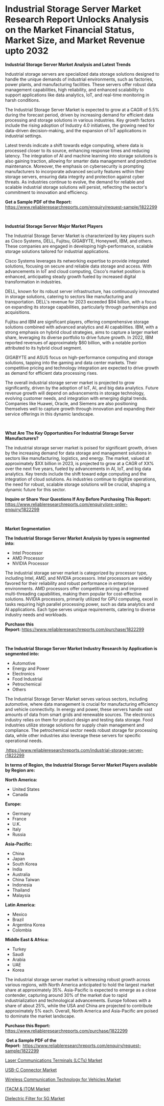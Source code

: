 <p><h1>Industrial Storage Server Market Research Report Unlocks Analysis on the Market Financial Status, Market Size, and Market Revenue upto 2032</h1></p><p><strong>Industrial Storage Server Market Analysis and Latest Trends</strong></p>
<p><p>Industrial storage servers are specialized data storage solutions designed to handle the unique demands of industrial environments, such as factories, power plants, and manufacturing facilities. These servers offer robust data management capabilities, high reliability, and enhanced scalability to support applications like data analytics, IoT, and real-time monitoring in harsh conditions.</p><p>The Industrial Storage Server Market is expected to grow at a CAGR of 5.5% during the forecast period, driven by increasing demand for efficient data processing and storage solutions in various industries. Key growth factors include the rising adoption of Industry 4.0 initiatives, the growing need for data-driven decision-making, and the expansion of IoT applications in industrial settings. </p><p>Latest trends indicate a shift towards edge computing, where data is processed closer to its source, enhancing response times and reducing latency. The integration of AI and machine learning into storage solutions is also gaining traction, allowing for smarter data management and predictive maintenance. Moreover, the emphasis on cybersecurity is prompting manufacturers to incorporate advanced security features within their storage servers, ensuring data integrity and protection against cyber threats. As industries continue to evolve, the demand for reliable and scalable industrial storage solutions will persist, reflecting the sector's commitment to innovation and efficiency.</p></p>
<p><strong>Get a Sample PDF of the Report:&nbsp;</strong> <a href="https://www.reliableresearchreports.com/enquiry/request-sample/1822299?utm_campaign=36&utm_medium=2&utm_source=Github&utm_content=ia&utm_term=15022025&utm_id=industrial-storage-server">https://www.reliableresearchreports.com/enquiry/request-sample/1822299</a></p>
<p>&nbsp;</p>
<p><strong>Industrial Storage Server Major Market Players</strong></p>
<p><p>The Industrial Storage Server Market is characterized by key players such as Cisco Systems, DELL, Fujitsu, GIGABYTE, Honeywell, IBM, and others. These companies are engaged in developing high-performance, scalable storage solutions tailored for industrial applications. </p><p>Cisco Systems leverages its networking expertise to provide integrated solutions, focusing on secure and reliable data storage and access. With advancements in IoT and cloud computing, Cisco's market position is enhanced, anticipating steady growth fueled by increased digital transformation in industries.</p><p>DELL, known for its robust server infrastructure, has continuously innovated in storage solutions, catering to sectors like manufacturing and transportation. DELL's revenue for 2023 exceeded $94 billion, with a focus on expanding its storage capabilities, particularly through partnerships and acquisitions.</p><p>Fujitsu and IBM are significant players, offering comprehensive storage solutions combined with advanced analytics and AI capabilities. IBM, with a strong emphasis on hybrid cloud strategies, aims to capture a larger market share, leveraging its diverse portfolio to drive future growth. In 2022, IBM reported revenues of approximately $60 billion, with a notable portion attributed to its hybrid cloud segment.</p><p>GIGABYTE and ASUS focus on high-performance computing and storage solutions, tapping into the gaming and data center markets. Their competitive pricing and technology integration are expected to drive growth as demand for efficient data processing rises.</p><p>The overall industrial storage server market is projected to grow significantly, driven by the adoption of IoT, AI, and big data analytics. Future revenue growth will depend on advancements in storage technology, evolving customer needs, and integration with emerging digital trends. Companies like Huawei, Oracle, and Siemens are also positioning themselves well to capture growth through innovation and expanding their service offerings in this dynamic landscape.</p></p>
<p>&nbsp;</p>
<p><strong>What Are The Key Opportunities For Industrial Storage Server Manufacturers?</strong></p>
<p><p>The industrial storage server market is poised for significant growth, driven by the increasing demand for data storage and management solutions in sectors like manufacturing, logistics, and energy. The market, valued at approximately $XX billion in 2023, is projected to grow at a CAGR of XX% over the next five years, fueled by advancements in AI, IoT, and big data analytics. Key trends include the shift toward edge computing and the integration of cloud solutions. As industries continue to digitize operations, the need for robust, scalable storage solutions will be crucial, shaping a dynamic future for this sector.</p></p>
<p><strong>Inquire or Share Your Questions If Any Before Purchasing This Report:</strong> <a href="https://www.reliableresearchreports.com/enquiry/pre-order-enquiry/1822299?utm_campaign=36&utm_medium=2&utm_source=Github&utm_content=ia&utm_term=15022025&utm_id=industrial-storage-server">https://www.reliableresearchreports.com/enquiry/pre-order-enquiry/1822299</a></p>
<p>&nbsp;</p>
<p><strong>Market Segmentation</strong></p>
<p><strong>The Industrial Storage Server Market Analysis by types is segmented into:</strong></p>
<p><ul><li>Intel Processor</li><li>AMD Processor</li><li>NVIDIA Processor</li></ul></p>
<p><p>The industrial storage server market is categorized by processor type, including Intel, AMD, and NVIDIA processors. Intel processors are widely favored for their reliability and robust performance in enterprise environments. AMD processors offer competitive pricing and improved multi-threading capabilities, making them popular for cost-effective solutions. NVIDIA processors, primarily utilized for GPU computing, excel in tasks requiring high parallel processing power, such as data analytics and AI applications. Each type serves unique requirements, catering to diverse industry needs and workloads.</p></p>
<p><strong>Purchase this Report:&nbsp;</strong><a href="https://www.reliableresearchreports.com/purchase/1822299?utm_campaign=36&utm_medium=2&utm_source=Github&utm_content=ia&utm_term=15022025&utm_id=industrial-storage-server">https://www.reliableresearchreports.com/purchase/1822299</a></p>
<p>&nbsp;</p>
<p><strong>The Industrial Storage Server Market Industry Research by Application is segmented into:</strong></p>
<p><ul><li>Automotive</li><li>Energy and Power</li><li>Electronics</li><li>Food Industrial</li><li>Petrochemical</li><li>Others</li></ul></p>
<p><p>The Industrial Storage Server Market serves various sectors, including automotive, where data management is crucial for manufacturing efficiency and vehicle connectivity. In energy and power, these servers handle vast amounts of data from smart grids and renewable sources. The electronics industry relies on them for product design and testing data storage. Food industries utilize storage solutions for supply chain management and compliance. The petrochemical sector needs robust storage for processing data, while other industries also leverage these servers for specific operational needs.</p></p>
<p><a href="https://www.reliableresearchreports.com/industrial-storage-server-r1822299?utm_campaign=36&utm_medium=2&utm_source=Github&utm_content=ia&utm_term=15022025&utm_id=industrial-storage-server">&nbsp;https://www.reliableresearchreports.com/industrial-storage-server-r1822299</a></p>
<p><strong>In terms of Region, the Industrial Storage Server Market Players available by Region are:</strong></p>
<p>
    <p> <strong> North America: </strong>
        <ul>
            <li>United States</li>
            <li>Canada</li>
        </ul>
        </p> 
    <p> <strong> Europe: </strong>
        <ul>
            <li>Germany</li>
            <li>France</li>
            <li>U.K.</li>
            <li>Italy</li>
            <li>Russia</li>
        </ul>
        </p> 
    <p> <strong> Asia-Pacific: </strong>
        <ul>
            <li>China</li>
            <li>Japan</li>
            <li>South Korea</li>
            <li>India</li>
            <li>Australia</li>
            <li>China Taiwan</li>
            <li>Indonesia</li>
            <li>Thailand</li>
            <li>Malaysia</li>
        </ul>
        </p> 
    <p> <strong> Latin America: </strong>
        <ul>
            <li>Mexico</li>
            <li>Brazil</li>
            <li>Argentina Korea</li>
            <li>Colombia</li>
        </ul>
        </p> 
    <p> <strong> Middle East & Africa: </strong>
        <ul>
            <li>Turkey</li>
            <li>Saudi</li>
            <li>Arabia</li>
            <li>UAE</li>
            <li>Korea</li>
        </ul>
    </p>
    </p>
<p><p>The industrial storage server market is witnessing robust growth across various regions, with North America anticipated to hold the largest market share at approximately 35%. Asia-Pacific is expected to emerge as a close contender, capturing around 30% of the market due to rapid industrialization and technological advancements. Europe follows with a share of about 25%, while the USA and China are projected to contribute approximately 5% each. Overall, North America and Asia-Pacific are poised to dominate the market landscape.</p></p>
<p><strong>Purchase this Report: </strong><a href="https://www.reliableresearchreports.com/purchase/1822299?utm_campaign=36&utm_medium=2&utm_source=Github&utm_content=ia&utm_term=15022025&utm_id=industrial-storage-server">https://www.reliableresearchreports.com/purchase/1822299</a></p>
<p>&nbsp;<strong>Get a Sample PDF of the Report:&nbsp;&nbsp;</strong><a href="https://www.reliableresearchreports.com/enquiry/request-sample/1822299?utm_campaign=36&utm_medium=2&utm_source=Github&utm_content=ia&utm_term=15022025&utm_id=industrial-storage-server">https://www.reliableresearchreports.com/enquiry/request-sample/1822299</a></p>
<p><strong></strong></p>
<p><p><a href="https://github.com/elitasvimal/Market-Research-Report-List-1/blob/main/laser-communications-terminals-lcts-market.md?utm_campaign=36&utm_medium=2&utm_source=Github&utm_content=ia&utm_term=15022025&utm_id=industrial-storage-server">Laser Communications Terminals (LCTs) Market</a></p><p><a href="https://github.com/raeezkenedz/Market-Research-Report-List-1/blob/main/usb-c-connector-market.md?utm_campaign=36&utm_medium=2&utm_source=Github&utm_content=ia&utm_term=15022025&utm_id=industrial-storage-server">USB-C Connector Market</a></p><p><a href="https://github.com/meuskocov/Market-Research-Report-List-1/blob/main/wireless-communication-technology-for-vehicles-market.md?utm_campaign=36&utm_medium=2&utm_source=Github&utm_content=ia&utm_term=15022025&utm_id=industrial-storage-server">Wireless Communication Technology for Vehicles Market</a></p><p><a href="https://github.com/genayziben/Market-Research-Report-List-1/blob/main/itacm-itom-market.md?utm_campaign=36&utm_medium=2&utm_source=Github&utm_content=ia&utm_term=15022025&utm_id=industrial-storage-server">ITACM & ITOM Market</a></p><p><a href="https://github.com/binnazcassam/Market-Research-Report-List-1/blob/main/dielectric-filter-for-5g-market.md?utm_campaign=36&utm_medium=2&utm_source=Github&utm_content=ia&utm_term=15022025&utm_id=industrial-storage-server">Dielectric Filter for 5G Market</a></p></p>